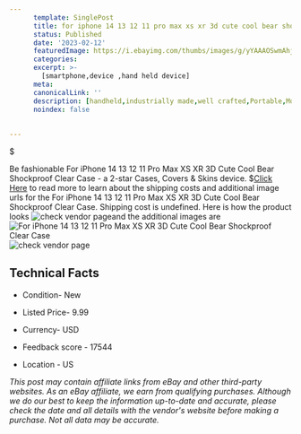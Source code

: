 ```yaml
---
      template: SinglePost
      title: for iphone 14 13 12 11 pro max xs xr 3d cute cool bear shockproof clear case
      status: Published
      date: '2023-02-12'
      featuredImage: https://i.ebayimg.com/thumbs/images/g/yYAAAOSwmAhjQACr/s-l225.jpg
      categories: 
      excerpt: >-
        [smartphone,device ,hand held device]
      meta:
      canonicalLink: ''
      description: [handheld,industrially made,well crafted,Portable,Mobile,Compact,Convenient,Lightweight,Maneuverable,Man-portable,Miniature,Carriable,Hand-held,Light,Holdable,Transportable,Mobile device,Pocket-sized,On-the-go,Wireless,Cordless,Compact size,Convenient size, smartphone,device ,hand held device]
      noindex: false
      
        
---
```

$

Be fashionable For iPhone 14 13 12 11 Pro Max XS XR 3D Cute Cool Bear Shockproof Clear Case - a 2-star Cases, Covers & Skins device.
$[Click Here](https://www.ebay.com/itm/403926667506?hash=item5e0be7d0f2%3Ag%3AyYAAAOSwmAhjQACr&mkevt=1&mkcid=1&mkrid=711-53200-19255-0&campid=%253CePNCampaignId%253E&customid=%253CreferenceId%253E&toolid=10049) to read more to learn about the shipping costs and additional image urls for the For iPhone 14 13 12 11 Pro Max XS XR 3D Cute Cool Bear Shockproof Clear Case. Shipping cost is undefined. Here is how the product looks ![check vendor page](https://i.ebayimg.com/thumbs/images/g/yYAAAOSwmAhjQACr/s-l225.jpg)and the additional images are![For iPhone 14 13 12 11 Pro Max XS XR 3D Cute Cool Bear Shockproof Clear Case](https://i.ebayimg.com/images/g/yYAAAOSwmAhjQACr/s-l960.jpg)![check vendor page](https://origin-galleryplus.ebayimg.com/ws/web/403926667506_2_0_1/225x225.jpg,https://origin-galleryplus.ebayimg.com/ws/web/403926667506_3_0_1/225x225.jpg,https://origin-galleryplus.ebayimg.com/ws/web/403926667506_4_0_1/225x225.jpg,https://origin-galleryplus.ebayimg.com/ws/web/403926667506_5_0_1/225x225.jpg,https://origin-galleryplus.ebayimg.com/ws/web/403926667506_6_0_1/225x225.jpg,https://origin-galleryplus.ebayimg.com/ws/web/403926667506_7_0_1/225x225.jpg,https://origin-galleryplus.ebayimg.com/ws/web/403926667506_8_0_1/225x225.jpg,https://origin-galleryplus.ebayimg.com/ws/web/403926667506_9_0_1/225x225.jpg,https://origin-galleryplus.ebayimg.com/ws/web/403926667506_10_0_1/225x225.jpg)



 ## Technical Facts 



     
      

 - Condition- New 


      

 - Listed Price- 9.99 


      

 - Currency- USD 


      

 - Feedback score - 17544 


      

 - Location - US 


      
      

 *_This post may contain affiliate links from eBay and other third-party websites. As an eBay affiliate, we earn from qualifying purchases. Although we do our best to keep the information up-to-date and accurate, please check the date and all details with the vendor's website before making a purchase. Not all data may be accurate._*






